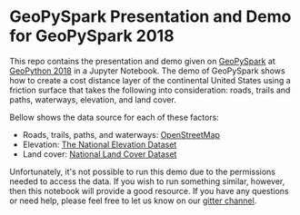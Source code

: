 # GeoPySpark Presentation and Demo for GeoPySpark 2018

This repo contains the presentation and demo given on
[GeoPySpark](https://github.com/locationtech-labs/geopyspark) at
[GeoPython 2018](http://2018.geopython.net) in a Jupyter Notebook.
The demo of GeoPySpark shows how to create a cost distance layer of
the continental United States using a friction surface that takes the
following into consideration: roads, trails and paths, waterways,
elevation, and land cover.


Bellow shows the data source for each of these factors:

  - Roads, trails, paths, and waterways:
    [OpenStreetMap](https://www.openstreetmap.org)
  - Elevation: [The National Elevation
    Dataset](https://nationalmap.gov/elevation.html)
  - Land cover: [National Land Cover Dataset](https://www.mrlc.gov)

Unfortunately, it's not possible to run this demo due to the
permissions needed to access the data. If you wish to run something
similar, however, then this notebook will provide a good resource. If you have any questions or need help, please feel free to let us know on our [gitter channel](https://gitter.im/geotrellis/geotrellis).
